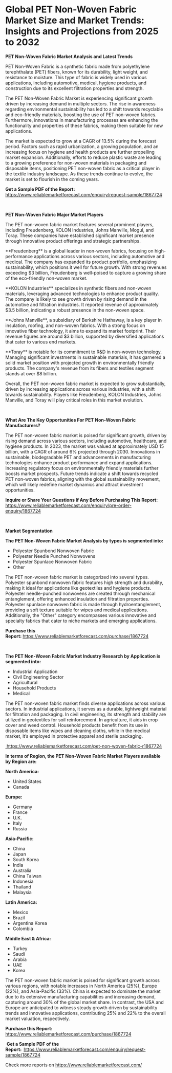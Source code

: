 <p><h1>Global PET Non-Woven Fabric Market Size and Market Trends: Insights and Projections from 2025 to 2032</h1></p><p><strong>PET Non-Woven Fabric Market Analysis and Latest Trends</strong></p>
<p><p>PET Non-Woven Fabric is a synthetic fabric made from polyethylene terephthalate (PET) fibers, known for its durability, light weight, and resistance to moisture. This type of fabric is widely used in various applications, including automotive, medical, hygiene products, and construction due to its excellent filtration properties and strength.</p><p>The PET Non-Woven Fabric Market is experiencing significant growth driven by increasing demand in multiple sectors. The rise in awareness regarding environmental sustainability has led to a shift towards recyclable and eco-friendly materials, boosting the use of PET non-woven fabrics. Furthermore, innovations in manufacturing processes are enhancing the functionality and properties of these fabrics, making them suitable for new applications.</p><p>The market is expected to grow at a CAGR of 13.5% during the forecast period. Factors such as rapid urbanization, a growing population, and an increasing focus on hygiene and health products are further propelling market expansion. Additionally, efforts to reduce plastic waste are leading to a growing preference for non-woven materials in packaging and disposable items, positioning PET non-woven fabric as a critical player in the textile industry landscape. As these trends continue to evolve, the market is set to flourish in the coming years.</p></p>
<p><strong>Get a Sample PDF of the Report:&nbsp;</strong> <a href="https://www.reliablemarketforecast.com/enquiry/request-sample/1867724?utm_campaign=2232&utm_medium=2&utm_source=Github&utm_content=ia&utm_term=04022025&utm_id=pet-non-woven-fabric">https://www.reliablemarketforecast.com/enquiry/request-sample/1867724</a></p>
<p>&nbsp;</p>
<p><strong>PET Non-Woven Fabric Major Market Players</strong></p>
<p><p>The PET non-woven fabric market features several prominent players, including Freudenberg, KOLON Industries, Johns Manville, Mogul, and Toray. These companies have established significant market presence through innovative product offerings and strategic partnerships.</p><p>**Freudenberg** is a global leader in non-woven fabrics, focusing on high-performance applications across various sectors, including automotive and medical. The company has expanded its product portfolio, emphasizing sustainability, which positions it well for future growth. With strong revenues exceeding $3 billion, Freudenberg is well-poised to capture a growing share of the eco-friendly non-woven market.</p><p>**KOLON Industries** specializes in synthetic fibers and non-woven materials, leveraging advanced technologies to enhance product quality. The company is likely to see growth driven by rising demand in the automotive and filtration industries. It reported revenue of approximately $3.5 billion, indicating a robust presence in the non-woven space.</p><p>**Johns Manville**, a subsidiary of Berkshire Hathaway, is a key player in insulation, roofing, and non-woven fabrics. With a strong focus on innovative fiber technology, it aims to expand its market footprint. Their revenue figures are around $3 billion, supported by diversified applications that cater to various end markets.</p><p>**Toray** is notable for its commitment to R&D in non-woven technology. Managing significant investments in sustainable materials, it has garnered a solid market position with projected growth in environmentally friendly products. The company's revenue from its fibers and textiles segment stands at over $8 billion.</p><p>Overall, the PET non-woven fabric market is expected to grow substantially, driven by increasing applications across various industries, with a shift towards sustainability. Players like Freudenberg, KOLON Industries, Johns Manville, and Toray will play critical roles in this market evolution.</p></p>
<p>&nbsp;</p>
<p><strong>What Are The Key Opportunities For PET Non-Woven Fabric Manufacturers?</strong></p>
<p><p>The PET non-woven fabric market is poised for significant growth, driven by rising demand across various sectors, including automotive, healthcare, and hygiene products. In 2023, the market was valued at approximately USD 15 billion, with a CAGR of around 6% projected through 2030. Innovations in sustainable, biodegradable PET and advancements in manufacturing technologies enhance product performance and expand applications. Increasing regulatory focus on environmentally friendly materials further boosts market prospects. Future trends indicate a shift towards recycled PET non-woven fabrics, aligning with the global sustainability movement, which will likely redefine market dynamics and attract investment opportunities.</p></p>
<p><strong>Inquire or Share Your Questions If Any Before Purchasing This Report:</strong> <a href="https://www.reliablemarketforecast.com/enquiry/pre-order-enquiry/1867724?utm_campaign=2232&utm_medium=2&utm_source=Github&utm_content=ia&utm_term=04022025&utm_id=pet-non-woven-fabric">https://www.reliablemarketforecast.com/enquiry/pre-order-enquiry/1867724</a></p>
<p>&nbsp;</p>
<p><strong>Market Segmentation</strong></p>
<p><strong>The PET Non-Woven Fabric Market Analysis by types is segmented into:</strong></p>
<p><ul><li>Polyester Spunbond Nonwoven Fabric</li><li>Polyester Needle Punched Nonwovens</li><li>Polyester Spunlace Nonwoven Fabric</li><li>Other</li></ul></p>
<p><p>The PET non-woven fabric market is categorized into several types. Polyester spunbond nonwoven fabric features high strength and durability, making it ideal for applications like geotextiles and hygiene products. Polyester needle-punched nonwovens are created through mechanical entanglement, offering enhanced insulation and filtration properties. Polyester spunlace nonwoven fabric is made through hydroentanglement, providing a soft texture suitable for wipes and medical applications. Additionally, the "Other" category encompasses various innovative and specialty fabrics that cater to niche markets and emerging applications.</p></p>
<p><strong>Purchase this Report:&nbsp;</strong><a href="https://www.reliablemarketforecast.com/purchase/1867724?utm_campaign=2232&utm_medium=2&utm_source=Github&utm_content=ia&utm_term=04022025&utm_id=pet-non-woven-fabric">https://www.reliablemarketforecast.com/purchase/1867724</a></p>
<p>&nbsp;</p>
<p><strong>The PET Non-Woven Fabric Market Industry Research by Application is segmented into:</strong></p>
<p><ul><li>Industrial Application</li><li>Civil Engineering Sector</li><li>Agricultural</li><li>Household Products</li><li>Medical</li></ul></p>
<p><p>The PET non-woven fabric market finds diverse applications across various sectors. In industrial applications, it serves as a durable, lightweight material for filtration and packaging. In civil engineering, its strength and stability are utilized in geotextiles for soil reinforcement. In agriculture, it aids in crop cover and weed control. Household products benefit from its use in disposable items like wipes and cleaning cloths, while in the medical market, it’s employed in protective apparel and sterile packaging.</p></p>
<p><a href="https://www.reliablemarketforecast.com/pet-non-woven-fabric-r1867724?utm_campaign=2232&utm_medium=2&utm_source=Github&utm_content=ia&utm_term=04022025&utm_id=pet-non-woven-fabric">&nbsp;https://www.reliablemarketforecast.com/pet-non-woven-fabric-r1867724</a></p>
<p><strong>In terms of Region, the PET Non-Woven Fabric Market Players available by Region are:</strong></p>
<p>
    <p> <strong> North America: </strong>
        <ul>
            <li>United States</li>
            <li>Canada</li>
        </ul>
        </p> 
    <p> <strong> Europe: </strong>
        <ul>
            <li>Germany</li>
            <li>France</li>
            <li>U.K.</li>
            <li>Italy</li>
            <li>Russia</li>
        </ul>
        </p> 
    <p> <strong> Asia-Pacific: </strong>
        <ul>
            <li>China</li>
            <li>Japan</li>
            <li>South Korea</li>
            <li>India</li>
            <li>Australia</li>
            <li>China Taiwan</li>
            <li>Indonesia</li>
            <li>Thailand</li>
            <li>Malaysia</li>
        </ul>
        </p> 
    <p> <strong> Latin America: </strong>
        <ul>
            <li>Mexico</li>
            <li>Brazil</li>
            <li>Argentina Korea</li>
            <li>Colombia</li>
        </ul>
        </p> 
    <p> <strong> Middle East & Africa: </strong>
        <ul>
            <li>Turkey</li>
            <li>Saudi</li>
            <li>Arabia</li>
            <li>UAE</li>
            <li>Korea</li>
        </ul>
    </p>
    </p>
<p><p>The PET non-woven fabric market is poised for significant growth across various regions, with notable increases in North America (25%), Europe (22%), and Asia-Pacific (33%). China is expected to dominate the market due to its extensive manufacturing capabilities and increasing demand, capturing around 30% of the global market share. In contrast, the USA and Europe are anticipated to witness steady growth driven by sustainability trends and innovative applications, contributing 25% and 22% to the overall market valuation, respectively.</p></p>
<p><strong>Purchase this Report: </strong><a href="https://www.reliablemarketforecast.com/purchase/1867724?utm_campaign=2232&utm_medium=2&utm_source=Github&utm_content=ia&utm_term=04022025&utm_id=pet-non-woven-fabric">https://www.reliablemarketforecast.com/purchase/1867724</a></p>
<p>&nbsp;<strong>Get a Sample PDF of the Report:&nbsp;&nbsp;</strong><a href="https://www.reliablemarketforecast.com/enquiry/request-sample/1867724?utm_campaign=2232&utm_medium=2&utm_source=Github&utm_content=ia&utm_term=04022025&utm_id=pet-non-woven-fabric">https://www.reliablemarketforecast.com/enquiry/request-sample/1867724</a></p>
<p><strong></strong></p>
<p>Check more reports on <a href="https://www.reliablemarketforecast.com/?utm_campaign=2232&utm_medium=2&utm_source=Github&utm_content=ia&utm_term=04022025&utm_id=pet-non-woven-fabric">https://www.reliablemarketforecast.com/</a></p>